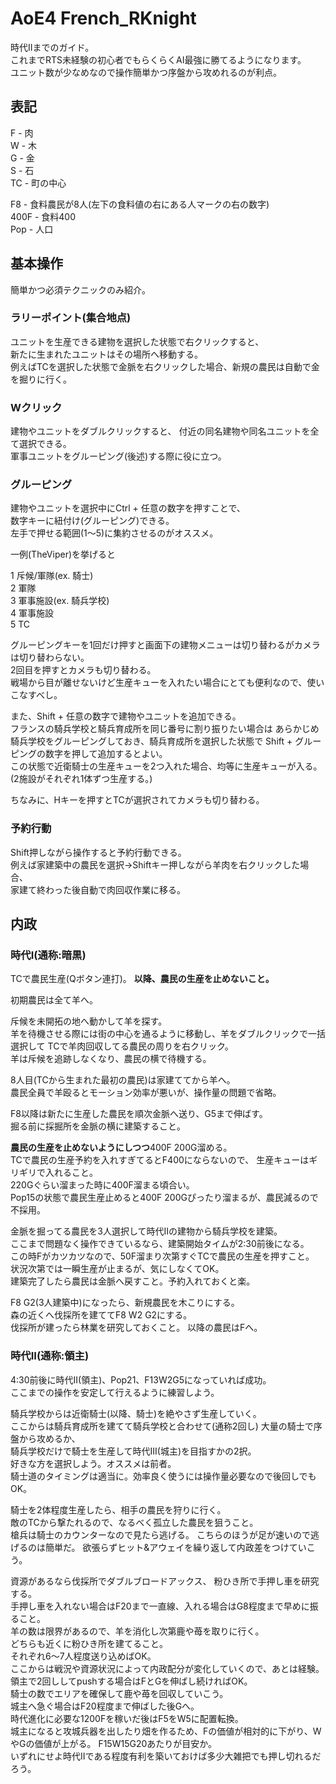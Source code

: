 # AoE4 French_RKnight

時代IIまでのガイド。  
これまでRTS未経験の初心者でもらくらくAI最強に勝てるようになります。  
ユニット数が少なめなので操作簡単かつ序盤から攻めれるのが利点。

## 表記
F - 肉  
W - 木  
G - 金  
S - 石  
TC - 町の中心  

F8 - 食料農民が8人(左下の食料値の右にある人マークの右の数字)  
400F - 食料400  
Pop - 人口  

## 基本操作
簡単かつ必須テクニックのみ紹介。
### ラリーポイント(集合地点)
ユニットを生産できる建物を選択した状態で右クリックすると、  
新たに生まれたユニットはその場所へ移動する。  
例えばTCを選択した状態で金脈を右クリックした場合、新規の農民は自動で金を掘りに行く。

### Wクリック
建物やユニットをダブルクリックすると、
付近の同名建物や同名ユニットを全て選択できる。  
軍事ユニットをグルーピング(後述)する際に役に立つ。

### グルーピング
建物やユニットを選択中にCtrl + 任意の数字を押すことで、  
数字キーに紐付け(グルーピング)できる。  
左手で押せる範囲(1～5)に集約させるのがオススメ。  

一例(TheViper)を挙げると  

1 斥候/軍隊(ex. 騎士)  
2 軍隊  
3 軍事施設(ex. 騎兵学校)  
4 軍事施設  
5 TC  

グルーピングキーを1回だけ押すと画面下の建物メニューは切り替わるがカメラは切り替わらない。  
2回目を押すとカメラも切り替わる。  
戦場から目が離せないけど生産キューを入れたい場合にとても便利なので、使いこなすべし。

また、Shift + 任意の数字で建物やユニットを追加できる。  
フランスの騎兵学校と騎兵育成所を同じ番号に割り振りたい場合は
あらかじめ騎兵学校をグルーピングしておき、騎兵育成所を選択した状態で
Shift + グルーピングの数字を押して追加するとよい。  
この状態で近衛騎士の生産キューを2つ入れた場合、均等に生産キューが入る。
(2施設がそれぞれ1体ずつ生産する。)

ちなみに、Hキーを押すとTCが選択されてカメラも切り替わる。

### 予約行動
Shift押しながら操作すると予約行動できる。  
例えば家建築中の農民を選択->Shiftキー押しながら羊肉を右クリックした場合、  
家建て終わった後自動で肉回収作業に移る。

## 内政
### 時代I(通称:暗黒)
TCで農民生産(Qボタン連打)。
**以降、農民の生産を止めないこと。**

初期農民は全て羊へ。

斥候を未開拓の地へ動かして羊を探す。  
羊を待機させる際には街の中心を通るように移動し、羊をダブルクリックで一括選択して
TCで羊肉回収してる農民の周りを右クリック。  
羊は斥候を追跡しなくなり、農民の横で待機する。

8人目(TCから生まれた最初の農民)は家建ててから羊へ。  
農民全員で羊殴るとモーション効率が悪いが、操作量の問題で省略。

F8以降は新たに生産した農民を順次金脈へ送り、G5まで伸ばす。  
掘る前に採掘所を金脈の横に建築すること。

**農民の生産を止めないようにしつつ**400F 200G溜める。  
TCで農民の生産予約を入れすぎてるとF400にならないので、
生産キューはギリギリで入れること。  
220Gぐらい溜まった時に400F溜まる頃合い。  
Pop15の状態で農民生産止めると400F 200Gぴったり溜まるが、農民減るので不採用。

金脈を掘ってる農民を3人選択して時代IIの建物から騎兵学校を建築。  
ここまで問題なく操作できているなら、建築開始タイムが2:30前後になる。  
この時Fがカツカツなので、50F溜まり次第すぐTCで農民の生産を押すこと。  
状況次第では一瞬生産が止まるが、気にしなくてOK。  
建築完了したら農民は金脈へ戻すこと。予約入れておくと楽。  

F8 G2(3人建築中)になったら、新規農民を木こりにする。  
森の近くへ伐採所を建ててF8 W2 G2にする。  
伐採所が建ったら林業を研究しておくこと。
以降の農民はFへ。  



### 時代II(通称:領主)
4:30前後に時代II(領主)、Pop21、F13W2G5になっていれば成功。  
ここまでの操作を安定して行えるように練習しよう。

騎兵学校からは近衛騎士(以降、騎士)を絶やさず生産していく。  
ここからは騎兵育成所を建てて騎兵学校と合わせて(通称2回し)
大量の騎士で序盤から攻めるか、  
騎兵学校だけで騎士を生産して時代III(城主)を目指すかの2択。  
好きな方を選択しよう。オススメは前者。  
騎士道のタイミングは適当に。効率良く使うには操作量必要なので後回しでもOK。

騎士を2体程度生産したら、相手の農民を狩りに行く。  
敵のTCから撃たれるので、なるべく孤立した農民を狙うこと。  
槍兵は騎士のカウンターなので見たら逃げる。
こちらのほうが足が速いので逃げるのは簡単だ。
欲張らずヒット&アウェイを繰り返して内政差をつけていこう。

資源があるなら伐採所でダブルブロードアックス、
粉ひき所で手押し車を研究する。  
手押し車を入れない場合はF20まで一直線、入れる場合はG8程度まで早めに振ること。  
羊の数は限界があるので、羊を消化し次第鹿や苺を取りに行く。  
どちらも近くに粉ひき所を建てること。   
それぞれ6～7人程度送り込めばOK。  
ここからは戦況や資源状況によって内政配分が変化していくので、あとは経験。  
領主で2回ししてpushする場合はFとGを伸ばし続ければOK。  
騎士の数でエリアを確保して鹿や苺を回収していこう。  
城主へ急ぐ場合はF20程度まで伸ばした後Gへ。  
時代進化に必要な1200Fを稼いだ後はF5をW5に配置転換。  
城主になると攻城兵器を出したり畑を作るため、Fの価値が相対的に下がり、WやGの価値が上がる。
F15W15G20あたりが目安か。  
いずれにせよ時代IIである程度有利を築いておけば多少大雑把でも押し切れるだろう。  
